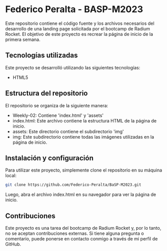 # Federico Peralta - BASP-M2023 

Este repositorio contiene el código fuente y los archivos necesarios del desarrollo de una landing page solicitada por el bootcamp de Radium Rocket. El objetivo de este proyecto es recrear la página de inicio de la primera semana.

## Tecnologías utilizadas

Este proyecto se desarrolló utilizando las siguientes tecnologías:

-   HTML5

## Estructura del repositorio

El repositorio se organiza de la siguiente manera:

-   Weekly-02: Contiene 'index.html' y 'assets'
-   index.html: Este archivo contiene la estructura HTML de la página de inicio.
-   assets: Este directorio contiene el subdirectorio 'img'
-   img: Este subdirectorio contiene todas las imágenes utilizadas en la página de inicio.

## Instalación y configuración

Para utilizar este proyecto, simplemente clone el repositorio en su máquina local:

```bash
git clone https://github.com/Federico-Peralta/BaSP-M2023.git
```

Luego, abra el archivo index.html en su navegador para ver la página de inicio.

## Contribuciones

Este proyecto es una tarea del bootcamp de Radium Rocket y, por lo tanto, no se aceptan contribuciones externas. Si tiene alguna pregunta o comentario, puede ponerse en contacto conmigo a través de mi perfil de GitHub.
